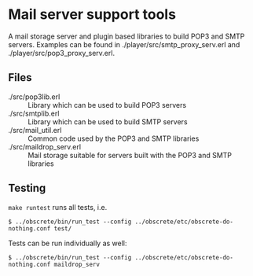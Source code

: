 # Mail server support tools 

A mail storage server and plugin based libraries to build POP3 and
SMTP servers. Examples can be found in ./player/src/smtp_proxy_serv.erl
and ./player/src/pop3_proxy_serv.erl.

## Files

<dl>
  <dt>./src/pop3lib.erl</dt>
  <dd>Library which can be used to build POP3 servers</dd>
  <dt>./src/smtplib.erl</dt>
  <dd>Library which can be used to build SMTP servers</dd>
  <dt>./src/mail_util.erl</dt>
  <dd>Common code used by the POP3 and SMTP libraries</dd>
  <dt>./src/maildrop_serv.erl</dt>
  <dd>Mail storage suitable for servers built with the POP3 and SMTP libraries</dd>
</dl>

## Testing

`make runtest` runs all tests, i.e.

`$ ../obscrete/bin/run_test --config ../obscrete/etc/obscrete-do-nothing.conf test/`

Tests can be run individually as well:

`$ ../obscrete/bin/run_test --config ../obscrete/etc/obscrete-do-nothing.conf maildrop_serv`
